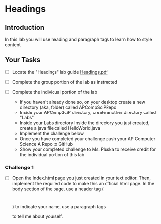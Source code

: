 # Headings

## Introduction
In this lab you will use heading and paragraph tags to learn how to style content

## Your Tasks

- [ ] Locate the "Headings" lab guide [Headings.pdf](Headings.pdf)

- [ ] Complete the group portion of the lab as instructed

- [ ] Complete the individual portion of the lab

	* If you haven't already done so, on your desktop create a new directory (aka, folder) called APCompSciPRepo
	* Inside your APCompSciP directory, create another directory called "Labs"
	* Inside your Labs directory
Inside the directory you just created, create a java file called HelloWorld.java
	* Implement the challenge below
	* Once you have completed your challenge push your AP Computer Science A Repo to GitHub
	* Show your completed challenge to Ms. Pluska to receive credit for the individual portion of this lab

### Challenge 1

- [ ] Open the Index.html page you just created in your text editor. Then, implement the required code to make this an official html page.
In the body section of the page, use a header tag (<h1></h1>) to indicate your name, use a paragraph tags <p></p> to tell me about yourself. 











